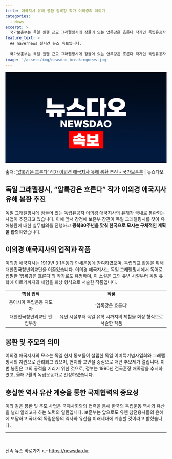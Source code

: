 ```yaml
---
title: 애국지사 유해 봉환 압록강 작가 이의경의 이야기
categories:
  - News
excerpt: >
  국가보훈부는 독일 뮌헨 근교 그래펠핑시에 잠들어 있는 압록강은 흐른다 작가인 독립유공자 이의경 애국지사(필명…
feature_text: >
  ## navernews 실시간 뉴스 속보입니다.

  국가보훈부는 독일 뮌헨 근교 그래펠핑시에 잠들어 있는 압록강은 흐른다 작가인 독립유공자 이의경 애국지사(필명…
image: '/assets/img/newsdao_breakingnews.jpg'
---
```


![뉴스다오 속보](/assets/img/newsdao_breakingnews.jpg)

<p>출처: <a href="https://newsdao.kr/3795" rel="dofollow">‘압록강은 흐른다’ 작가 이의경 애국지사 유해 봉환 추진 - 국가보훈부</a> | 뉴스다오</p>

<h2 data-ke-size="size26">독일 그래펠핑시, “압록강은 흐른다” 작가 이의경 애국지사 유해 봉환 추진</h2>
<p data-ke-size="size16">독일 그래펠핑시에 잠들어 있는 독립유공자 이의경 애국지사의 유해가 국내로 봉환되는 사업이 추진되고 있습니다. 이에 앞서 강정애 보훈부 장관이 독일 그래펠핑시를 찾아 유해봉환에 대한 실무협의를 진행하고 <b>광복80주년을 맞춰 한국으로 모시는 구체적인 계획을 합의</b>하였습니다.</p>

<h2 data-ke-size="size26">이의경 애국지사의 업적과 작품</h2>
<p data-ke-size="size16">이의경 애국지사는 1919년 3·1운동과 만세운동에 참여하였으며, 독립외교 활동을 위해 대한민국청년외교단을 이끌었습니다. 이의경 애국지사는 독일 그래펠핑시에서 독어로 집필한 ‘압록강은 흐른다’의 작가로도 유명하며, 이 소설은 그의 유년 시절부터 독일 유학에 이르기까지의 체험을 회상 형식으로 서술한 작품입니다.</p>

<table>
  <tr>
    <td style="text-align: center; height: 17px;"><b>핵심 업적</b></td>
    <td style="text-align: center; height: 17px;"><b>작품</b></td>
  </tr>
  <tr>
    <td style="text-align: center; height: 17px;">동아시아 독립운동 지도자</td>
    <td style="text-align: center; height: 17px;">‘압록강은 흐른다’</td>
  </tr>
  <tr>
    <td style="text-align: center; height: 17px;">대한민국청년외교단 편집부장</td>
    <td style="text-align: center; height: 17px;">유년 시절부터 독일 유학 시까지의 체험을 회상 형식으로 서술한 작품</td>
  </tr>
</table>

<h2 data-ke-size="size26">봉환 및 추모의 의미</h2>
<p data-ke-size="size16">이의경 애국지사의 묘소는 독일 현지 동포들이 설립한 독일 이미륵기념사업회와 그래펠핑시의 지원으로 관리되고 있으며, 현지와 교민을 중심으로 매년 추모제가 열립니다. 이번 봉환은 그의 공적을 기리기 위한 것으로, 정부는 1990년 건국훈장 애족장을 추서하였고, 올해 7월의 독립운동가로 선정하였습니다.</p>

<h2 data-ke-size="size26">충실한 역사 유산 계승을 통한 국제협력의 중요성</h2>
<p data-ke-size="size16">이와 같은 봉환 및 추모 사업은 국제사회와의 협력을 통해 한국의 독립운동 역사와 유산을 널리 알리고자 하는 노력의 일환입니다. 보훈부는 앞으로도 유엔 참전용사들의 은혜에 보답하고 국내·외 독립운동의 역사와 유산을 미래세대에 계승할 것이라고 밝혔습니다.</p>

<hr>
<p data-ke-size="size16">&nbsp;</p> 

신속 뉴스 바로가기 👉 <a href="https://newsdao.kr" rel="dofollow">https://newsdao.kr</a>


